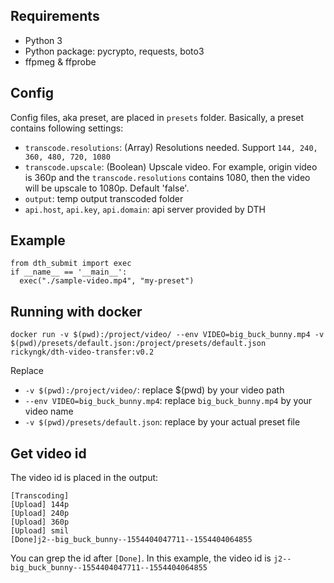 ## Requirements
- Python 3
- Python package: pycrypto, requests, boto3
- ffpmeg & ffprobe

## Config

Config files, aka preset, are placed in `presets` folder. Basically, a preset contains following settings:

- `transcode.resolutions`: (Array) Resolutions needed. Support `144, 240, 360, 480, 720, 1080`
- `transcode.upscale`: (Boolean) Upscale video. For example, origin video is 360p and the `transcode.resolutions` contains 1080, then the video will be upscale to 1080p. Default 'false'.
- `output`: temp output transcoded folder
- `api.host`, `api.key`, `api.domain`: api server provided by DTH

## Example

```
from dth_submit import exec
if __name__ == '__main__':
  exec("./sample-video.mp4", "my-preset")

```

## Running with docker
```
docker run -v $(pwd):/project/video/ --env VIDEO=big_buck_bunny.mp4 -v $(pwd)/presets/default.json:/project/presets/default.json rickyngk/dth-video-transfer:v0.2
```

Replace 
- `-v $(pwd):/project/video/`: replace $(pwd) by your video path
- `--env VIDEO=big_buck_bunny.mp4`: replace `big_buck_bunny.mp4` by your video name
- `-v $(pwd)/presets/default.json`: replace by your actual preset file


## Get video id

The video id is placed in the output:
```
[Transcoding]
[Upload] 144p
[Upload] 240p
[Upload] 360p
[Upload] smil
[Done]j2--big_buck_bunny--1554404047711--1554404064855
```
You can grep the id after `[Done]`. In this example, the video id is `j2--big_buck_bunny--1554404047711--1554404064855`

